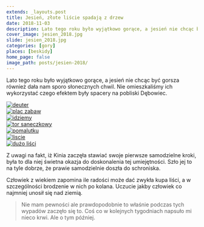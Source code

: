 ```yaml
---
extends: _layouts.post
title: Jesień, złote liście spadają z drzew
date: 2018-11-03
description: Lato tego roku było wyjątkowo gorące, a jesień nie chcąc być gorsza również dała nam sporo słonecznych chwil.
cover_image: jesien_2018.jpg
slide: jesien_2018.jpg
categories: [gory]
places: [beskidy]
home_page: false
image_path: posts/jesien-2018/
---
```


Lato tego roku było wyjątkowo gorące, a jesień nie chcąc być gorsza również dała nam sporo słonecznych chwil. Nie omieszkaliśmy ich wykorzystać czego efektem były spacery na pobliski Dębowiec.

<div class="flex items-stretch justify-between w-full my-8 flex-wrap">
    <div class="w-full sm:w-1/3 sm:pr-2">
        <a href="{{ $page->cloudinary }}{{ $page->postPhoto }}/{{ $page->cloudinaryId }}/{{ $page->image_path }}deuter.jpg">
            <img data-srcset="{{ $page->cloudinary }}{{ $page->postPhotoSmall }}/{{ $page->cloudinaryId }}/{{ $page->image_path }}deuter.jpg 768w,{{ $page->cloudinary }}{{ $page->postPhoto }}/{{ $page->cloudinaryId }}/{{ $page->image_path }}deuter.jpg 1400w" data-sizes="75vw,(min-width: 1024px) 900px" data-src="{{ $page->cloudinary }}{{ $page->postPhoto }}/{{ $page->cloudinaryId }}/{{ $page->image_path }}deuter.jpg" alt="deuter" class="lazy" loading="lazy">
        </a>
    </div>
    <div class="w-full sm:w-1/3 sm:pr-2 mt-2 sm:mt-0">
        <a href="{{ $page->cloudinary }}{{ $page->postPhoto }}/{{ $page->cloudinaryId }}/{{ $page->image_path }}plac_zabaw.jpg">
            <img data-srcset="{{ $page->cloudinary }}{{ $page->postPhotoSmall }}/{{ $page->cloudinaryId }}/{{ $page->image_path }}plac_zabaw.jpg 768w,{{ $page->cloudinary }}{{ $page->postPhoto }}/{{ $page->cloudinaryId }}/{{ $page->image_path }}plac_zabaw.jpg 1400w" data-sizes="75vw,(min-width: 1024px) 900px" data-src="{{ $page->cloudinary }}{{ $page->postPhoto }}/{{ $page->cloudinaryId }}/{{ $page->image_path }}plac_zabaw.jpg" alt="plac zabaw" class="lazy" loading="lazy">
        </a>
    </div>
    <div class="w-full sm:w-1/3 mt-2 sm:mt-0">
        <a href="{{ $page->cloudinary }}{{ $page->postPhoto }}/{{ $page->cloudinaryId }}/{{ $page->image_path }}idziemy.jpg">
            <img data-srcset="{{ $page->cloudinary }}{{ $page->postPhotoSmall }}/{{ $page->cloudinaryId }}/{{ $page->image_path }}idziemy.jpg 768w,{{ $page->cloudinary }}{{ $page->postPhoto }}/{{ $page->cloudinaryId }}/{{ $page->image_path }}idziemy.jpg 1400w" data-sizes="75vw,(min-width: 1024px) 900px" data-src="{{ $page->cloudinary }}{{ $page->postPhoto }}/{{ $page->cloudinaryId }}/{{ $page->image_path }}idziemy.jpg" alt="idziemy" class="lazy" loading="lazy">
        </a>
    </div>
    <div class="w-full sm:w-1/3 sm:pr-2 mt-2">
        <a href="{{ $page->cloudinary }}{{ $page->postPhoto }}/{{ $page->cloudinaryId }}/{{ $page->image_path }}tor.jpg">
            <img data-srcset="{{ $page->cloudinary }}{{ $page->postPhotoSmall }}/{{ $page->cloudinaryId }}/{{ $page->image_path }}tor.jpg 768w,{{ $page->cloudinary }}{{ $page->postPhoto }}/{{ $page->cloudinaryId }}/{{ $page->image_path }}tor.jpg 1400w" data-sizes="75vw,(min-width: 1024px) 900px" data-src="{{ $page->cloudinary }}{{ $page->postPhoto }}/{{ $page->cloudinaryId }}/{{ $page->image_path }}tor.jpg" alt="tor saneczkowy" class="lazy" loading="lazy">
        </a>
    </div>
    <div class="w-full sm:w-1/3 sm:pr-2 mt-2">
        <a href="{{ $page->cloudinary }}{{ $page->postPhoto }}/{{ $page->cloudinaryId }}/{{ $page->image_path }}pomalutku.jpg">
            <img data-srcset="{{ $page->cloudinary }}{{ $page->postPhotoSmall }}/{{ $page->cloudinaryId }}/{{ $page->image_path }}pomalutku.jpg 768w,{{ $page->cloudinary }}{{ $page->postPhoto }}/{{ $page->cloudinaryId }}/{{ $page->image_path }}pomalutku.jpg 1400w" data-sizes="75vw,(min-width: 1024px) 900px" data-src="{{ $page->cloudinary }}{{ $page->postPhoto }}/{{ $page->cloudinaryId }}/{{ $page->image_path }}pomalutku.jpg" alt="pomalutku" class="lazy" loading="lazy">
        </a>
    </div>
    <div class="w-full sm:w-1/3 mt-2">
        <a href="{{ $page->cloudinary }}{{ $page->postPhoto }}/{{ $page->cloudinaryId }}/{{ $page->image_path }}liscie.jpg">
            <img data-srcset="{{ $page->cloudinary }}{{ $page->postPhotoSmall }}/{{ $page->cloudinaryId }}/{{ $page->image_path }}liscie.jpg 768w,{{ $page->cloudinary }}{{ $page->postPhoto }}/{{ $page->cloudinaryId }}/{{ $page->image_path }}liscie.jpg 1400w" data-sizes="75vw,(min-width: 1024px) 900px" data-src="{{ $page->cloudinary }}{{ $page->postPhoto }}/{{ $page->cloudinaryId }}/{{ $page->image_path }}liscie.jpg" alt="liscie" class="lazy" loading="lazy">
        </a>
    </div>
    <div class="w-full mt-2">
        <a href="{{ $page->cloudinary }}{{ $page->postPhoto }}/{{ $page->cloudinaryId }}/{{ $page->image_path }}duzo_lisci.jpg">
            <img data-srcset="{{ $page->cloudinary }}{{ $page->postPhotoSmall }}/{{ $page->cloudinaryId }}/{{ $page->image_path }}duzo_lisci.jpg 768w,{{ $page->cloudinary }}{{ $page->postPhoto }}/{{ $page->cloudinaryId }}/{{ $page->image_path }}duzo_lisci.jpg 1400w" data-sizes="75vw,(min-width: 1024px) 900px" data-src="{{ $page->cloudinary }}{{ $page->postPhoto }}/{{ $page->cloudinaryId }}/{{ $page->image_path }}duzo_lisci.jpg" alt="dużo liści" class="lazy" loading="lazy">
        </a>
    </div>
</div>

Z uwagi na fakt, iż Kinia zaczęła stawiać swoje pierwsze samodzielne kroki, była to dla niej świetna okazja do doskonalenia tej umiejętności. Szło jej to na tyle dobrze, że prawie samodzielnie doszła do schroniska.

Człowiek z wiekiem zapomina ile radości może dać zwykła kupa liści, a w szczególności brodzenie w nich po kolana. Uczucie jakby człowiek co najmniej unosił się nad ziemią.

>Nie mam pewności ale prawdopodobnie to właśnie podczas tych wypadów zaczęło się to. Coś co w kolejnych tygodniach napsuło mi nieco krwi. Ale o tym później.